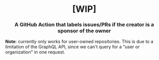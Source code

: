 <h1 align="center">[WIP]</h1>
<h3 align="center">A GitHub Action that labels issues/PRs if the creator is a sponsor of the owner</h3>

**Note**: currently only works for user-owned repositories. This is due to a limitation of the GraphQL API, since we can't query for a "user or organization" in one request.
